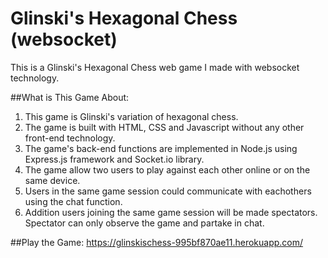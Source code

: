 # Glinski's Hexagonal Chess (websocket)

This is a Glinski's Hexagonal Chess web game I made with websocket technology.

##What is This Game About:

1. This game is Glinski's variation of hexagonal chess.
2. The game is built with HTML, CSS and Javascript without any other front-end technology.
3. The game's back-end functions are implemented in Node.js using Express.js framework and Socket.io library.  
4. The game allow two users to play against each other online or on the same device.
5. Users in the same game session could communicate with eachothers using the chat function.
6. Addition users joining the same game session will be made spectators. Spectator can only observe the game and partake in chat.

##Play the Game: 
https://glinskischess-995bf870ae11.herokuapp.com/
